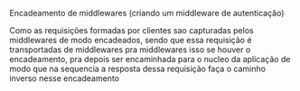 Encadeamento de middlewares (criando um middleware de autenticação)


Como as requisições formadas por clientes sao capturadas pelos middlewares de modo encadeados, sendo que essa requisição 
é transportadas de middlewares pra middlewares isso se houver o encadeamento, pra depois ser encaminhada para o nucleo da aplicação de modo que na sequencia a resposta dessa requisição faça o caminho inverso nesse encadeamento